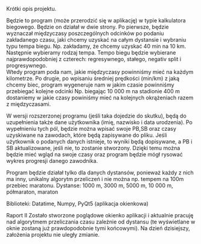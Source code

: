 Krótki opis projektu.


Będzie to program (może przerodzić się w aplikację) w typie kalkulatora biegowego. Będzie on działał w dwie strony.
Po pierwsze, będzie wyznaczał międzyczasy poszczególnych odcinków po podaniu zakładanego czasu, jaki chcemy uzyskać na całym dystansie i wybraniu typu tempa biegu.
Np. zakładamy, że chcemy uzyskać 40 min na 10 km. Następnie wybieramy rodzaj tempa.
Tempo biegu będzie wybierane najprawdopodobniej z czterech: regresywnego, stałego, negativ split i progresywnego.  
Wtedy program poda nam, jakie międzyczasy powinniśmy mieć na każdym kilometrze.
Po drugie, po wpisaniu średniej prędkości (min/km) z jaką chcemy biec, program wygeneruje nam w jakim czasie powinniśmy przebiegać kolejne odcinki
Np. biegając 10 000 m na stadionie 400 m dostaniemy w jakie czasy powiniśmy mieć na kolejnych okrążeniach razem z międzyczasami.

W wersji rozszerzonej programu (jeśli taka dojedzie do skutku), będą do uzupełnienia także dane użytkownika (imię, nazwisko i data urodzenia).
Po wypełnieniu tych pól, będzie można wpisać swoje PB,SB oraz czasy uzyskiwane na zawodach, które będą zapisywane do pliku.
Jeśli użytkownik o podanych danych istnieje, to wyniki będą dopisywane, a PB i SB aktualizowane, jeśli nie, to zostanie stworzony.
Dzięki temu można będzie mieć wgląd na swoje czasy oraz program będzie mógł rysować wykres progresji danego zawodnika. 

Program będzie działał tylko dla danych dystansów, ponieważ każdy z nich ma inny, unikalny algorytm przeliczeń i nie można np. tempem na 100m przebiec maratonu.
Dystanse: 1000 m, 3000 m, 5000 m, 10 000 m, półmaraton, maraton 

Biblioteki: Datatime, Numpy, PyQt5 (aplikacja okienkowa) 

Raport II
Zostało stworzone poglądowe okienko aplikacji i aktualnie pracuję nad algorytmem przeliczania czasu zależnie od dystansu (te wyświetlane w oknie zostaną już prawdopodobnie tymi końcowymi). Na dzień dzisiejszy, założenia projektu nie uległy zmianie.
